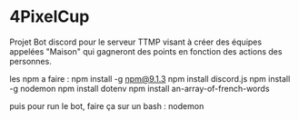 # 4PixelCup
Projet Bot discord pour le serveur TTMP visant à créer des équipes appelées "Maison" qui gagneront des points en fonction des actions des personnes.

les npm a faire : 
npm install -g npm@9.1.3
npm install discord.js
npm install -g nodemon
npm install dotenv
npm install an-array-of-french-words

puis pour run le bot, faire ça sur un bash : nodemon 
